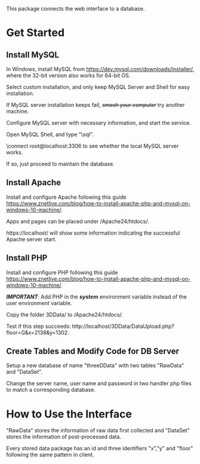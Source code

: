 This package connects the web interface to a database.


# Get Started

## Install MySQL

In Windows, install MySQL from https://dev.mysql.com/downloads/installer/, where the 32-bit version also works for 64-bit OS.

Select custom installation, and only keep MySQL Server and Shell for easy installation.

If MySQL server installation keeps fail, *~~smash your computer~~* try another machine.

Configure MySQL server with necessary information, and start the service.

Open MySQL Shell, and type "\sql".

\connect root@localhost:3306 to see whether the local MySQL server works.

If so, just proceed to maintain the database.

## Install Apache

Install and configure Apache following this guide https://www.znetlive.com/blog/how-to-install-apache-php-and-mysql-on-windows-10-machine/.

Apps and pages can be placed under /Apache24/htdocs/.

https://localhost/ will show some information indicating the successful Apache server start.

## Install PHP

Install and configure PHP following this guide https://www.znetlive.com/blog/how-to-install-apache-php-and-mysql-on-windows-10-machine/.

**_IMPORTANT_**: Add PHP in the **_system_** environment variable instead of the user environment variable.

Copy the folder 3DData/ to /Apache24/htdocs/.

Test if this step succeeds: http://localhost/3DData/DataUpload.php?floor=G&x=2138&y=1302.

## Create Tables and Modify Code for DB Server

Setup a new database of name "threeDData" with two tables "RawData" and "DataSet".

Change the server name, user name and password in two handler php files to match a corresponding database.


# How to Use the Interface

"RawData" stores the information of raw data first collected and "DataSet" stores the information of post-processed data.

Every stored data package has an id and three identifiers "x","y" and "floor" following the same pattern in client.
